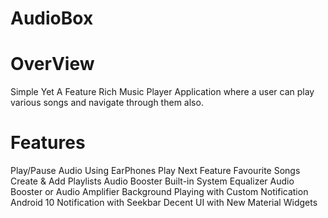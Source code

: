 # AudioBox
# OverView
Simple Yet A Feature Rich Music Player Application where a user can play various songs and navigate through them also.
# Features
Play/Pause Audio Using EarPhones
Play Next Feature
Favourite Songs
Create & Add Playlists
Audio Booster
Built-in System Equalizer
Audio Booster or Audio Amplifier
Background Playing with Custom Notification
Android 10 Notification with Seekbar
Decent UI with New Material Widgets
